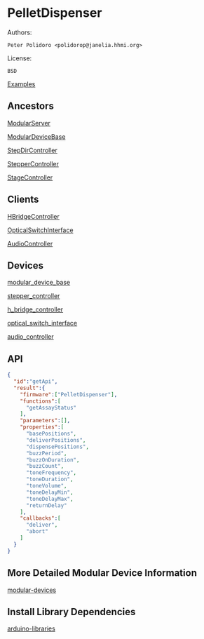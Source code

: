 # PelletDispenser

Authors:

    Peter Polidoro <polidorop@janelia.hhmi.org>

License:

    BSD

[Examples](./examples)

## Ancestors

[ModularServer](https://github.com/janelia-arduino/ModularServer)

[ModularDeviceBase](https://github.com/janelia-arduino/ModularDeviceBase)

[StepDirController](https://github.com/janelia-arduino/StepDirController)

[StepperController](https://github.com/janelia-arduino/StepperController)

[StageController](https://github.com/janelia-arduino/StageController)

## Clients

[HBridgeController](https://github.com/janelia-arduino/HBridgeController)

[OpticalSwitchInterface](https://github.com/janelia-arduino/OpticalSwitchInterface)

[AudioController](https://github.com/janelia-arduino/AudioController)

## Devices

[modular_device_base](https://github.com/janelia-modular-devices/modular_device_base.git)

[stepper_controller](https://github.com/janelia-modular-devices/stepper_controller.git)

[h_bridge_controller](https://github.com/janelia-modular-devices/h_bridge_controller.git)

[optical_switch_interface](https://github.com/janelia-modular-devices/optical_switch_interface.git)

[audio_controller](https://github.com/janelia-modular-devices/audio_controller.git)

## API

```json
{
  "id":"getApi",
  "result":{
    "firmware":["PelletDispenser"],
    "functions":[
      "getAssayStatus"
    ],
    "parameters":[],
    "properties":[
      "basePositions",
      "deliverPositions",
      "dispensePositions",
      "buzzPeriod",
      "buzzOnDuration",
      "buzzCount",
      "toneFrequency",
      "toneDuration",
      "toneVolume",
      "toneDelayMin",
      "toneDelayMax",
      "returnDelay"
    ],
    "callbacks":[
      "deliver",
      "abort"
    ]
  }
}
```

## More Detailed Modular Device Information

[modular-devices](https://github.com/janelia-modular-devices/modular-devices)

## Install Library Dependencies

[arduino-libraries](https://github.com/janelia-arduino/arduino-libraries)
